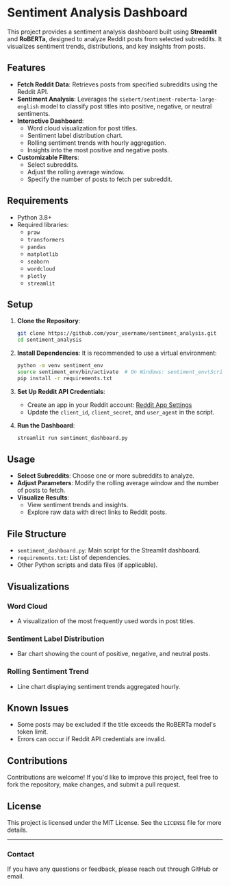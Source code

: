 # Sentiment Analysis Dashboard

This project provides a sentiment analysis dashboard built using **Streamlit** and **RoBERTa**, designed to analyze Reddit posts from selected subreddits. It visualizes sentiment trends, distributions, and key insights from posts.

## Features

- **Fetch Reddit Data**: Retrieves posts from specified subreddits using the Reddit API.
- **Sentiment Analysis**: Leverages the `siebert/sentiment-roberta-large-english` model to classify post titles into positive, negative, or neutral sentiments.
- **Interactive Dashboard**:
  - Word cloud visualization for post titles.
  - Sentiment label distribution chart.
  - Rolling sentiment trends with hourly aggregation.
  - Insights into the most positive and negative posts.
- **Customizable Filters**:
  - Select subreddits.
  - Adjust the rolling average window.
  - Specify the number of posts to fetch per subreddit.

## Requirements

- Python 3.8+
- Required libraries:
  - `praw`
  - `transformers`
  - `pandas`
  - `matplotlib`
  - `seaborn`
  - `wordcloud`
  - `plotly`
  - `streamlit`

## Setup

1. **Clone the Repository**:
   ```bash
   git clone https://github.com/your_username/sentiment_analysis.git
   cd sentiment_analysis
   ```

2. **Install Dependencies**:
   It is recommended to use a virtual environment:
   ```bash
   python -m venv sentiment_env
   source sentiment_env/bin/activate  # On Windows: sentiment_env\Scripts\activate
   pip install -r requirements.txt
   ```

3. **Set Up Reddit API Credentials**:
   - Create an app in your Reddit account: [Reddit App Settings](https://www.reddit.com/prefs/apps)
   - Update the `client_id`, `client_secret`, and `user_agent` in the script.

4. **Run the Dashboard**:
   ```bash
   streamlit run sentiment_dashboard.py
   ```

## Usage

- **Select Subreddits**: Choose one or more subreddits to analyze.
- **Adjust Parameters**: Modify the rolling average window and the number of posts to fetch.
- **Visualize Results**:
  - View sentiment trends and insights.
  - Explore raw data with direct links to Reddit posts.

## File Structure

- `sentiment_dashboard.py`: Main script for the Streamlit dashboard.
- `requirements.txt`: List of dependencies.
- Other Python scripts and data files (if applicable).

## Visualizations

### Word Cloud
- A visualization of the most frequently used words in post titles.

### Sentiment Label Distribution
- Bar chart showing the count of positive, negative, and neutral posts.

### Rolling Sentiment Trend
- Line chart displaying sentiment trends aggregated hourly.

## Known Issues

- Some posts may be excluded if the title exceeds the RoBERTa model's token limit.
- Errors can occur if Reddit API credentials are invalid.

## Contributions

Contributions are welcome! If you'd like to improve this project, feel free to fork the repository, make changes, and submit a pull request.

## License

This project is licensed under the MIT License. See the `LICENSE` file for more details.

---

### Contact

If you have any questions or feedback, please reach out through GitHub or email.

